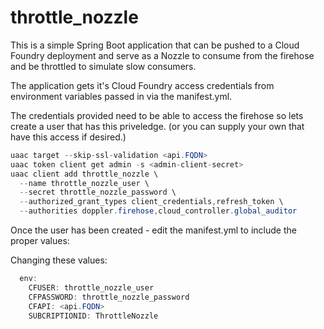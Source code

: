 # throttle_nozzle

This is a simple Spring Boot application that can be pushed to a Cloud Foundry deployment and serve as a Nozzle to consume from the firehose and be throttled to simulate slow consumers.

The application gets it's Cloud Foundry access credentials from environment variables passed in via the manifest.yml.

The credentials provided need to be able to access the firehose so lets create a user that has this priveledge. (or you can supply your own that have this access if desired.)
```java
uaac target --skip-ssl-validation <api.FQDN>
uaac token client get admin -s <admin-client-secret>
uaac client add throttle_nozzle \
  --name throttle_nozzle_user \
  --secret throttle_nozzle_password \
  --authorized_grant_types client_credentials,refresh_token \
  --authorities doppler.firehose,cloud_controller.global_auditor
  ```
Once the user has been created - edit the manifest.yml to include the proper values:

Changing these values:
```java
  env:
    CFUSER: throttle_nozzle_user
    CFPASSWORD: throttle_nozzle_password
    CFAPI: <api.FQDN>
    SUBCRIPTIONID: ThrottleNozzle
```
